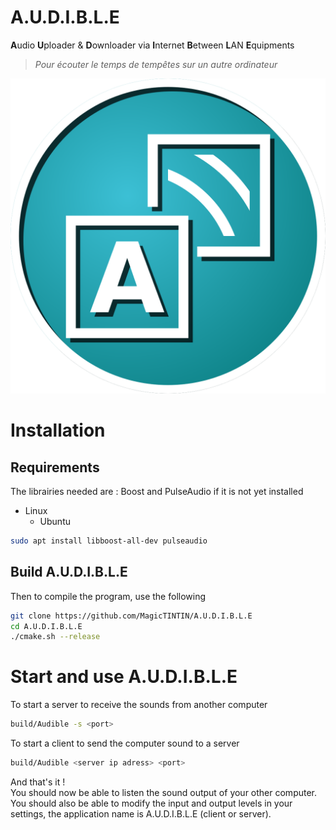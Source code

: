 # A.U.D.I.B.L.E
**A**udio **U**ploader & **D**ownloader via **I**nternet **B**etween **L**AN **E**quipments 
> *Pour écouter le temps de tempêtes sur un autre ordinateur*

![A.U.D.I.B.L.E logo](./sources/images/logo.png)<br>

# Installation
## Requirements
The librairies needed are : Boost and PulseAudio if it is not yet installed<br>
- Linux
  - Ubuntu
```bash
sudo apt install libboost-all-dev pulseaudio
```
## Build A.U.D.I.B.L.E
Then to compile the program, use the following 
```bash
git clone https://github.com/MagicTINTIN/A.U.D.I.B.L.E
cd A.U.D.I.B.L.E
./cmake.sh --release
```

# Start and use A.U.D.I.B.L.E
To start a server to receive the sounds from another computer
```bash
build/Audible -s <port>
```
To start a client to send the computer sound to a server
```bash
build/Audible <server ip adress> <port>
```
And that's it !<br>
You should now be able to listen the sound output of your other computer.<br>
You should also be able to modify the input and output levels in your settings, the application name is A.U.D.I.B.L.E (client or server).